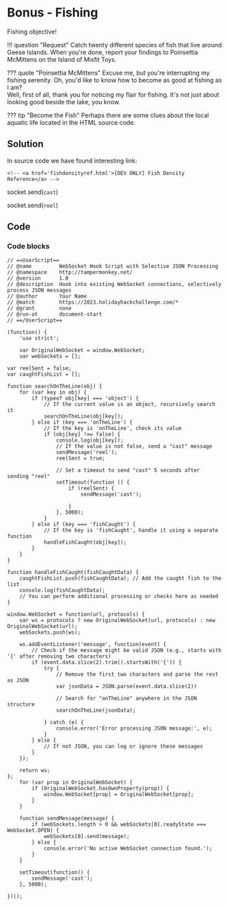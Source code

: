 # Bonus - Fishing

Fishing objective!

!!! question "Request"
    Catch twenty different species of fish that live around Geese Islands. When you're done, report your findings to Poinsettia McMittens on the Island of Misfit Toys.

??? quote "Poinsettia McMittens"
    Excuse me, but you're interrupting my fishing serenity. Oh, you'd like to know how to become as good at fishing as I am?<br/>
    Well, first of all, thank you for noticing my flair for fishing. It's not just about looking good beside the lake, you know.

??? tip "Become the Fish"
    Perhaps there are some clues about the local aquatic life located in the HTML source code.



## Solution
In source code we have found interesting  link:
```
<!-- <a href='fishdensityref.html'>[DEV ONLY] Fish Density Reference</a> -->
```



socket.send(`cast`)

socket.send(`reel`)

## Code

### Code blocks

```
// ==UserScript==
// @name         WebSocket Hook Script with Selective JSON Processing
// @namespace    http://tampermonkey.net/
// @version      1.0
// @description  Hook into existing WebSocket connections, selectively process JSON messages
// @author       Your Name
// @match        https://2023.holidayhackchallenge.com/*
// @grant        none
// @run-at       document-start
// ==/UserScript==

(function() {
    'use strict';

    var OriginalWebSocket = window.WebSocket;
    var webSockets = [];

var reelSent = false;
var caughtFishList = [];

function searchOnTheLine(obj) {
    for (var key in obj) {
        if (typeof obj[key] === 'object') {
            // If the current value is an object, recursively search it
            searchOnTheLine(obj[key]);
        } else if (key === 'onTheLine') {
            // If the key is 'onTheLine', check its value
            if (obj[key] !== false) {
                console.log(obj[key]);
                // If the value is not false, send a "cast" message
                sendMessage('reel');
                reelSent = true;

                // Set a timeout to send "cast" 5 seconds after sending "reel"
                setTimeout(function () {
                    if (reelSent) {
                        sendMessage('cast');

                    }
                }, 5000);
            }
        } else if (key === 'fishCaught') {
            // If the key is 'fishCaught', handle it using a separate function
            handleFishCaught(obj[key]);
        }
    }
}

function handleFishCaught(fishCaughtData) {
    caughtFishList.push(fishCaughtData); // Add the caught fish to the list
    console.log(fishCaughtData);
    // You can perform additional processing or checks here as needed
}

window.WebSocket = function(url, protocols) {
    var ws = protocols ? new OriginalWebSocket(url, protocols) : new OriginalWebSocket(url);
    webSockets.push(ws);

    ws.addEventListener('message', function(event) {
        // Check if the message might be valid JSON (e.g., starts with '{' after removing two characters)
        if (event.data.slice(2).trim().startsWith('{')) {
            try {
                // Remove the first two characters and parse the rest as JSON
                var jsonData = JSON.parse(event.data.slice(2))

                // Search for "onTheLine" anywhere in the JSON structure
                searchOnTheLine(jsonData);

            } catch (e) {
                console.error('Error processing JSON message:', e);
            }
        } else {
            // If not JSON, you can log or ignore these messages
        }
    });

    return ws;
};
    for (var prop in OriginalWebSocket) {
        if (OriginalWebSocket.hasOwnProperty(prop)) {
            window.WebSocket[prop] = OriginalWebSocket[prop];
        }
    }

    function sendMessage(message) {
        if (webSockets.length > 0 && webSockets[0].readyState === WebSocket.OPEN) {
            webSockets[0].send(message);
        } else {
            console.error('No active WebSocket connection found.');
        }
    }

    setTimeout(function() {
        sendMessage('cast');
    }, 5000);

})();
```
